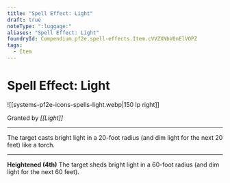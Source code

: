 ```yaml
---
title: "Spell Effect: Light"
draft: true
noteType: ":luggage:"
aliases: "Spell Effect: Light"
foundryId: Compendium.pf2e.spell-effects.Item.cVVZXNbV0nElVOPZ
tags:
  - Item
---
```


# Spell Effect: Light
![[systems-pf2e-icons-spells-light.webp|150 lp right]]

Granted by _[[Light]]_

* * *

The target casts bright light in a 20-foot radius (and dim light for the next 20 feet) like a torch.

* * *

**Heightened (4th)** The target sheds bright light in a 60-foot radius (and dim light for the next 60 feet).
